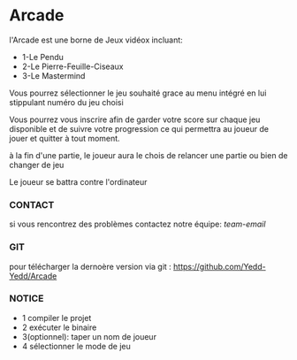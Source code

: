 # Arcade


l'Arcade est une borne de Jeux vidéox incluant:

- 1-Le Pendu
- 2-Le Pierre-Feuille-Ciseaux
- 3-Le Mastermind

Vous pourrez sélectionner le jeu souhaité grace au menu
intégré en lui stippulant numéro du jeu choisi

Vous pourrez vous inscrire afin de garder votre score sur chaque jeu
disponible et de suivre votre progression ce qui permettra
au joueur de jouer et quitter à tout moment.

à la fin d'une partie, le joueur aura le chois de relancer une partie
ou bien de changer de jeu

Le joueur se battra contre l'ordinateur

### CONTACT

si vous rencontrez des problèmes contactez notre équipe: *team-email*

### GIT

pour télécharger la dernoère version via git : https://github.com/Yedd-Yedd/Arcade

### NOTICE

- 1 compiler le projet
- 2 exécuter le binaire
- 3(optionnel): taper un nom de joueur
- 4 sélectionner le mode de jeu